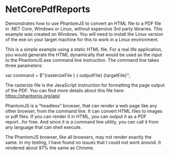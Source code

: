 # NetCorePdfReports
Demonstrates how to use PhantomJS to convert an HTML file to a PDF file in .NET Core, Windows or Linux, without expensive 3rd party libraries.  This example was created on Windows. You will need to install the Linux version of the exe on your target machine for this to work in a Linux environment.

This is a simple example using a static HTML file.  For a real life application, you would generate the HTML dynamically that would be used as the input to the PhantomJS.exe command line instruction.  The command line takes three parameters:

 var command = $"{rasterizeFile } { outputFile} {targetFile}";
 
The rasterize file is the JavaScript instruction for formatting the page output of the PDF.  You can find more details about this file here: https://phantomjs.org/api/
 
PhantomJS is a “headless” browser, that can render a web page like any other browser, from the command line. It can convert HTML files to images or pdf files. If you can render it in HTML, you can output it as a PDF report...for free. And since it is a command line utility, you can call it from any language that can shell execute. 

The PhantomJS browser, like all browsers, may not render exactly the same. In my testing, I have found no issues that I could not work around.  It rendered about 97% the same as Chrome.
